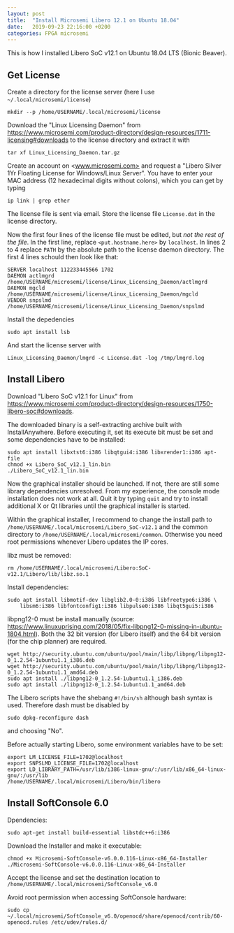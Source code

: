 ```yaml
---
layout: post
title:  "Install Microsemi Libero 12.1 on Ubuntu 18.04"
date:   2019-09-23 22:16:00 +0200
categories: FPGA microsemi
---
```



This is how I installed Libero SoC v12.1 on Ubuntu 18.04 LTS (Bionic Beaver).



Get License
-----------

Create a directory for the license server (here I use ``~/.local/microsemi/license``)

    mkdir --p /home/USERNAME/.local/microsemi/license

Download the "Linux Licensing Daemon" from 
<https://www.microsemi.com/product-directory/design-resources/1711-licensing#downloads>
to the license directory and extract it with

    tar xf Linux_Licensing_Daemon.tar.gz

Create an account on <www.microsemi.com> and request a 
"Libero Silver 1Yr Floating License for Windows/Linux Server".
You have to enter your MAC address (12 hexadecimal digits without
colons), which you can get by typing

    ip link | grep ether

The license file is sent via email. Store the license file ``License.dat`` in
the license directory. 

Now the first four lines of the license file must be edited, but *not the rest
of the file*. In the first line, replace ``<put.hostname.here>`` by 
``localhost``. In lines 2 to 4 replace ``PATH`` by the absolute path to the
license daemon directory. The first 4 lines schould then look like that:

    SERVER localhost 112233445566 1702
    DAEMON actlmgrd /home/USERNAME/microsemi/license/Linux_Licensing_Daemon/actlmgrd
    DAEMON mgcld /home/USERNAME/microsemi/license/Linux_Licensing_Daemon/mgcld
    VENDOR snpslmd /home/USERNAME/microsemi/license/Linux_Licensing_Daemon/snpslmd

Install the depedencies

    sudo apt install lsb

And start the license server with

    Linux_Licensing_Daemon/lmgrd -c License.dat -log /tmp/lmgrd.log



Install Libero
--------------

Download "Libero SoC v12.1 for Linux" from
<https://www.microsemi.com/product-directory/design-resources/1750-libero-soc#downloads>.

The downloaded binary is a self-extracting archive built with InstallAnywhere.
Before executing it, set its execute bit must be set and some dependencies have
to be installed:

    sudo apt install libxtst6:i386 libqtgui4:i386 libxrender1:i386 apt-file
    chmod +x Libero_SoC_v12.1_lin.bin
    ./Libero_SoC_v12.1_lin.bin

Now the graphical installer should be launched. If not, there are still some
library dependencies unresolved. From my experience, the console mode
installation does not work at all. Quit it by typing ``quit`` and try to
install additional X or Qt libraries until the graphical installer is started.

Within the graphical installer, I recommend to change the install path to
``/home/USERNAME/.local/microsemi/Libero_SoC-v12.1`` and the common directory
to ``/home/USERNAME/.local/microsemi/common``. Otherwise you need root
permissions whenever Libero updates the IP cores.

libz must be removed:

    rm /home/USERNAME/.local/microsemi/Libero:SoC-v12.1/Libero/lib/libz.so.1

Install dependencies:

    sudo apt install libmotif-dev libglib2.0-0:i386 libfreetype6:i386 \
        libsm6:i386 libfontconfig1:i386 libpulse0:i386 libqt5gui5:i386

libpng12-0 must be install manually (source: <https://www.linuxuprising.com/2018/05/fix-libpng12-0-missing-in-ubuntu-1804.html>).
Both the 32 bit version (for Libero itself) and the 64 bit version (for the chip planner) are required.

    wget http://security.ubuntu.com/ubuntu/pool/main/libp/libpng/libpng12-0_1.2.54-1ubuntu1.1_i386.deb
    wget http://security.ubuntu.com/ubuntu/pool/main/libp/libpng/libpng12-0_1.2.54-1ubuntu1.1_amd64.deb
    sudo apt install ./libpng12-0_1.2.54-1ubuntu1.1_i386.deb
    sudo apt install ./libpng12-0_1.2.54-1ubuntu1.1_amd64.deb

The Libero scripts have the shebang ``#!/bin/sh`` although bash syntax is used.
Therefore dash must be disabled by

    sudo dpkg-reconfigure dash

and choosing "No".

Before actually starting Libero, some environment variables have to be set:

    export LM_LICENSE_FILE=1702@localhost
    export SNPSLMD_LICENSE_FILE=1702@localhost
    export LD_LIBRARY_PATH=/usr/lib/i386-linux-gnu/:/usr/lib/x86_64-linux-gnu/:/usr/lib
    /home/USERNAME/.local/microsemi/Libero/bin/libero



Install SoftConsole 6.0
-----------------------

Dpendencies:

    sudo apt-get install build-essential libstdc++6:i386

Download the Installer and make it executable:

    chmod +x Microsemi-SoftConsole-v6.0.0.116-Linux-x86_64-Installer
    ./Microsemi-SoftConsole-v6.0.0.116-Linux-x86_64-Installer

Accept the license and set the destination location to 
``/home/USERNAME/.local/microsemi/SoftConsole_v6.0``

Avoid root permission when accessing SoftConsole hardware:

    sudo cp ~/.local/microsemi/SoftConsole_v6.0/openocd/share/openocd/contrib/60-openocd.rules /etc/udev/rules.d/

